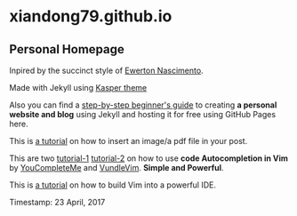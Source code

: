 # xiandong79.github.io

## Personal Homepage


Inpired by the succinct style of [Ewerton Nascimento](https://ewertonorg.github.io/).

Made with Jekyll using [Kasper theme](https://github.com/rosario/kasper)

Also you can find a [step-by-step beginner's guide](http://jmcglone.com/guides/github-pages/) to creating **a personal website and blog** using Jekyll and hosting it for free using GitHub Pages here.

This is [a tutorial](https://jekyllrb.com/docs/posts/) on how to insert an image/a pdf file in your post.

This are two [tutorial-1](https://segmentfault.com/a/1190000002793897) [tutorial-2](http://blog.jobbole.com/58978/) on how to use **code Autocompletion in Vim** by [YouCompleteMe](http://valloric.github.io/YouCompleteMe/) and [VundleVim](https://github.com/VundleVim/Vundle.vim). **Simple and Powerful**.

This is [a tutorial](https://segmentfault.com/a/1190000003962806) on how to build Vim into a powerful IDE.

Timestamp: 23 April, 2017
